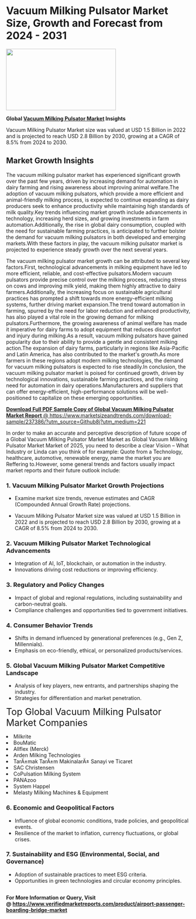 <H1>Vacuum Milking Pulsator Market Size, Growth and Forecast from 2024 - 2031</H1><img class="aligncenter size-medium wp-image-584254" src="https://thirdeyenews.in/wp-content/uploads/2024/09/Global-Market-Research-300x168.jpeg" alt="" width="300" height="168" /><p><strong>Global&nbsp;<a href="https://www.marketsizeandtrends.com/download-sample/237386/?utm_source=Github8j?utm_medium=221">Vacuum Milking Pulsator Market</a> Insights</strong></p><p>Vacuum Milking Pulsator Market size was valued at USD 1.5 Billion in 2022 and is projected to reach USD 2.8 Billion by 2030, growing at a CAGR of 8.5% from 2024 to 2030.</p><p><h2>Market Growth Insights</h2> <p>The vacuum milking pulsator market has experienced significant growth over the past few years, driven by increasing demand for automation in dairy farming and rising awareness about improving animal welfare.The adoption of vacuum milking pulsators, which provide a more efficient and animal-friendly milking process, is expected to continue expanding as dairy producers seek to enhance productivity while maintaining high standards of milk quality.Key trends influencing market growth include advancements in technology, increasing herd sizes, and growing investments in farm automation.Additionally, the rise in global dairy consumption, coupled with the need for sustainable farming practices, is anticipated to further bolster the demand for vacuum milking pulsators in both developed and emerging markets.With these factors in play, the vacuum milking pulsator market is projected to experience steady growth over the next several years.</p> <p><a href="#"></a></p> <p>The vacuum milking pulsator market growth can be attributed to several key factors.First, technological advancements in milking equipment have led to more efficient, reliable, and cost-effective pulsators.Modern vacuum pulsators provide precise control over the milking process, reducing stress on cows and improving milk yield, making them highly attractive to dairy farmers.Additionally, the increasing focus on sustainable agricultural practices has prompted a shift towards more energy-efficient milking systems, further driving market expansion.The trend toward automation in farming, spurred by the need for labor reduction and enhanced productivity, has also played a vital role in the growing demand for milking pulsators.Furthermore, the growing awareness of animal welfare has made it imperative for dairy farms to adopt equipment that reduces discomfort and injury during milking.As a result, vacuum milking pulsators have gained popularity due to their ability to provide a gentle and consistent milking action.The expansion of dairy farms, particularly in regions like Asia-Pacific and Latin America, has also contributed to the market's growth.As more farmers in these regions adopt modern milking technologies, the demand for vacuum milking pulsators is expected to rise steadily.In conclusion, the vacuum milking pulsator market is poised for continued growth, driven by technological innovations, sustainable farming practices, and the rising need for automation in dairy operations.Manufacturers and suppliers that can offer energy-efficient, high-performance solutions will be well-positioned to capitalize on these emerging opportunities.</p> <p><a href="#"></p><p><span class=""><strong>Download Full PDF Sample Copy of Global Vacuum Milking Pulsator Market Report</strong> @ <a href="https://www.marketsizeandtrends.com/download-sample/237386/?utm_source=Github8j?utm_medium=221" target="_blank">https://www.marketsizeandtrends.com/download-sample/237386/?utm_source=Github8j?utm_medium=221</a></span></p><p>In order to make an accurate and perceptive description of future scope of a Global&nbsp;Vacuum Milking Pulsator Market Market as Global&nbsp;Vacuum Milking Pulsator Market Market of 2025, you need to describe a clear Vision &ndash; What Industry or Linda can you think of for example: Quote from a Technology, healthcare, automotive, renewable energy, name the market you are Reffering to.However, some general trends and factors usually impact market reports and their future outlook include:</p><h3>1.&nbsp;<strong>Vacuum Milking Pulsator Market Growth Projections</strong></h3><ul><li>Examine market size trends, revenue estimates and CAGR (Compounded Annual Growth Rate) projections.</li><li><p>Vacuum Milking Pulsator Market size was valued at USD 1.5 Billion in 2022 and is projected to reach USD 2.8 Billion by 2030, growing at a CAGR of 8.5% from 2024 to 2030.</p></li></ul><h3>2.&nbsp;<strong>Vacuum Milking Pulsator Market Technological Advancements</strong></h3><ul><li>Integration of AI, IoT, blockchain, or automation in the industry.</li><li>Innovations driving cost reductions or improving efficiency.</li></ul><h3>3.&nbsp;<strong>Regulatory and Policy Changes</strong></h3><ul><li>Impact of global and regional regulations, including sustainability and carbon-neutral goals.</li><li>Compliance challenges and opportunities tied to government initiatives.</li></ul><h3>4.&nbsp;<strong>Consumer Behavior Trends</strong></h3><ul><li>Shifts in demand influenced by generational preferences (e.g., Gen Z, Millennials).</li><li>Emphasis on eco-friendly, ethical, or personalized products/services.</li></ul><h3>5.&nbsp;<strong>Global Vacuum Milking Pulsator Market Competitive Landscape</strong></h3><ul><li>Analysis of key players, new entrants, and partnerships shaping the industry.</li><li>Strategies for differentiation and market penetration.</li></ul><p data-pm-slice="1 1 []"><span style="color: inherit; font-family: inherit; font-size: 25px;">Top Global Vacuum Milking Pulsator Market Companies</span></p><div class="" data-test-id=""><p><li>Milkrite</li><li> BouMatic</li><li> Allflex (Merck)</li><li> Arden Milking Technologies</li><li> TarÄ±mak TarÄ±m MakinalarÄ± Sanayi ve Ticaret</li><li> SAC Christensen</li><li> CoPulsation Milking System</li><li> PANAzoo</li><li> System Happel</li><li> Melasty Milking Machines & Equipment</li></p></div><h3>6.&nbsp;<strong>Economic and Geopolitical Factors</strong></h3><ul><li>Influence of global economic conditions, trade policies, and geopolitical events.</li><li>Resilience of the market to inflation, currency fluctuations, or global crises.</li></ul><h3>7.&nbsp;<strong>Sustainability and ESG (Environmental, Social, and Governance)</strong></h3><ul><li>Adoption of sustainable practices to meet ESG criteria.</li><li>Opportunities in green technologies and circular economy principles.</li></ul><h2><strong style="font-size: 14px;">For More Information or Query, Visit @&nbsp;</strong><a style="background-color: #ffffff; font-size: 14px;" href="https://www.marketsizeandtrends.com/report/vacuum-milking-pulsator-market/" target="_blank">https://www.verifiedmarketreports.com/product/airport-passenger-boarding-bridge-market</a></h2>